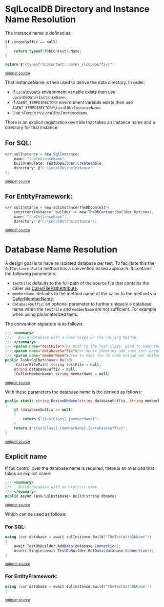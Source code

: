 <!--
GENERATED FILE - DO NOT EDIT
This file was generated by [MarkdownSnippets](https://github.com/SimonCropp/MarkdownSnippets).
Source File: /pages/mdsource/directory-and-name-resolution.source.md
To change this file edit the source file and then run MarkdownSnippets.
-->
# SqlLocalDB Directory and Instance Name Resolution

The instance name is defined as:

<!-- snippet: GetInstanceName -->
```cs
if (scopeSuffix == null)
{
    return typeof(TDbContext).Name;
}

return $"{typeof(TDbContext).Name}_{scopeSuffix}";
```
<sup>[snippet source](/src/EfLocalDb/SqlInstance.cs#L131-L140)</sup>
<!-- endsnippet -->

That InstanceName is then used to derive the data directory. In order:

 * If `LocalDBData` environment variable exists then use `LocalDBData\InstanceName`.
 * If `AGENT_TEMPDIRECTORY` environment variable exists then use `AGENT_TEMPDIRECTORY\LocalDb\InstanceName`.
 * Use `%TempDir%\LocalDb\InstanceName`.

There is an explicit registration override that takes an instance name and a directory for that instance:


## For SQL:

<!-- snippet: ExplicitName -->
```cs
var sqlInstance = new SqlInstance(
    name: "theInstanceName",
    buildTemplate: TestDbBuilder.CreateTable,
    directory: @"C:\LocalDb\theInstance"
);
```
<sup>[snippet source](/src/LocalDb.Tests/Snippets/LocalDbLoggingUsage.cs#L7-L13)</sup>
<!-- endsnippet -->


## For EntityFramework:

<!-- snippet: EfExplicitName -->
```cs
var sqlInstance = new SqlInstance<TheDbContext>(
    constructInstance: builder => new TheDbContext(builder.Options),
    name: "theInstanceName",
    directory: @"C:\LocalDb\theInstance");
```
<sup>[snippet source](/src/EfLocalDb.Tests/Snippets/EfExplicitName.cs#L7-L12)</sup>
<!-- endsnippet -->


# Database Name Resolution

A design goal is to have an isolated database per test. To facilitate this the `SqlInstance.Build` method has a convention based approach. It contains the following parameters:

 * `testFile`: defaults to the full path of the source file that contains the caller via [CallerFilePathAttribute](https://docs.microsoft.com/en-us/dotnet/api/system.runtime.compilerservices.callerfilepathattribute).
 * `memberName`: defaults to the method name of the caller to the method via [CallerMemberName](https://docs.microsoft.com/en-us/dotnet/api/system.runtime.compilerservices.callermembername).
 * `databaseSuffix`: an optional parameter to further uniquely a database name when the `testFile` and `memberName` are not sufficient. For example when using parameterized tests.

The convention signature is as follows:

<!-- snippet: ConventionBuildSignature -->
```cs
/// <summary>
///   Build database with a name based on the calling Method.
/// </summary>
/// <param name="testFile">The path to the test class. Used to make the database name unique per test type.</param>
/// <param name="databaseSuffix">For Xunit theories add some text based on the inline data to make the db name unique.</param>
/// <param name="memberName">Used to make the db name unique per method. Will default to the caller method name is used.</param>
public Task<SqlDatabase> Build(
    [CallerFilePath] string testFile = null,
    string databaseSuffix = null,
    [CallerMemberName] string memberName = null)
```
<sup>[snippet source](/src/LocalDb/SqlInstance.cs#L54-L65)</sup>
<!-- endsnippet -->

With these parameters the database name is the derived as follows:

<!-- snippet: DeriveName -->
```cs
public static string DeriveDbName(string databaseSuffix, string memberName, string testClass)
{
    if (databaseSuffix == null)
    {
        return $"{testClass}_{memberName}";
    }
    return $"{testClass}_{memberName}_{databaseSuffix}";
}
```
<sup>[snippet source](/src/LocalDb/DbNamer.cs#L3-L12)</sup>
<!-- endsnippet -->


## Explicit name

If full control over the database name is required, there is an overload that takes an explicit name:

<!-- snippet: ExplicitBuildSignature -->
```cs
/// <summary>
///   Build database with an explicit name.
/// </summary>
public async Task<SqlDatabase> Build(string dbName)
```
<sup>[snippet source](/src/LocalDb/SqlInstance.cs#L78-L83)</sup>
<!-- endsnippet -->

Which can be used as follows:


### For SQL:

<!-- snippet: WithDbName -->
```cs
using (var database = await sqlInstance.Build("TheTestWithDbName"))
{
    await TestDbBuilder.AddData(database.Connection);
    Assert.Single(await TestDbBuilder.GetData(database.Connection));
}
```
<sup>[snippet source](/src/LocalDb.Tests/Snippets/SnippetTests.cs#L35-L41)</sup>
<!-- endsnippet -->


### For EntityFramework:

<!-- snippet: EFWithDbName -->
```cs
using (var database = await sqlInstance.Build("TheTestWithDbName"))
{
```
<sup>[snippet source](/src/EfLocalDb.Tests/Snippets/EfSnippetTests.cs#L48-L51)</sup>
<!-- endsnippet -->
